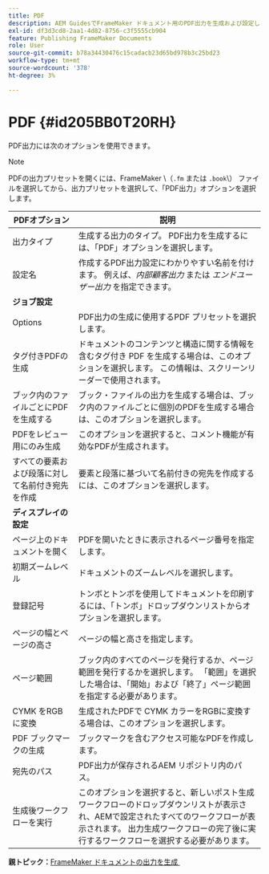 ```yaml
---
title: PDF
description: AEM GuidesでFrameMaker ドキュメント用のPDF出力を生成および設定します。
exl-id: df3d3cd8-2aa1-4d82-8756-c3f5555cb904
feature: Publishing FrameMaker Documents
role: User
source-git-commit: b78a34430476c15cadacb23d65bd978b3c25bd23
workflow-type: tm+mt
source-wordcount: '378'
ht-degree: 3%

---
```


# PDF {#id205BB0T20RH}

PDF出力には次のオプションを使用できます。

>[!NOTE]
>
> PDFの出力プリセットを開くには、FrameMaker \（`.fm` または `.book`\） ファイルを選択してから、出力プリセットを選択して、「PDF出力」オプションを選択します。

| PDFオプション | 説明 |
|-----------|-----------|
| 出力タイプ | 生成する出力のタイプ。 PDF出力を生成するには、「PDF」オプションを選択します。 |
| 設定名 | 作成するPDF出力設定にわかりやすい名前を付けます。 例えば、*内部顧客出力* または *エンドユーザー出力* を指定できます。 |
| **ジョブ設定** |
| Options | PDF出力の生成に使用するPDF プリセットを選択します。 |
| タグ付きPDFの生成 | ドキュメントのコンテンツと構造に関する情報を含むタグ付き PDF を生成する場合は、このオプションを選択します。 この情報は、スクリーンリーダーで使用されます。 |
| ブック内のファイルごとにPDFを生成する | ブック・ファイルの出力を生成する場合は、ブック内のファイルごとに個別のPDFを生成する場合は、このオプションを選択します。 |
| PDFをレビュー用にのみ生成 | このオプションを選択すると、コメント機能が有効なPDFが生成されます。 |
| すべての要素および段落に対して名前付き宛先を作成 | 要素と段落に基づいて名前付きの宛先を作成するには、このオプションを選択します。 |
| **ディスプレイの設定** |
| ページ上のドキュメントを開く | PDFを開いたときに表示されるページ番号を指定します。 |
| 初期ズームレベル | ドキュメントのズームレベルを選択します。 |
| 登録記号 | トンボとトンボを使用してドキュメントを印刷するには、「トンボ」ドロップダウンリストからオプションを選択します。 |
| ページの幅とページの高さ | ページの幅と高さを指定します。 |
| ページ範囲 | ブック内のすべてのページを発行するか、ページ範囲を発行するかを選択します。 「範囲」を選択した場合は、「開始」および「終了」ページ範囲を指定する必要があります。 |
| CYMK をRGBに変換 | 生成されたPDFで CYMK カラーをRGBに変換する場合は、このオプションを選択します。 |
| PDF ブックマークの生成 | ブックマークを含むアクセス可能なPDFを作成します。 |
| 宛先のパス | PDF出力が保存されるAEM リポジトリ内のパス。 |
| 生成後ワークフローを実行 | このオプションを選択すると、新しいポスト生成ワークフローのドロップダウンリストが表示され、AEMで設定されたすべてのワークフローが表示されます。 出力生成ワークフローの完了後に実行するワークフローを選択する必要があります。 |

**親トピック：**&#x200B;[&#x200B; FrameMaker ドキュメントの出力を生成 &#x200B;](fm-output-generatation.md)

